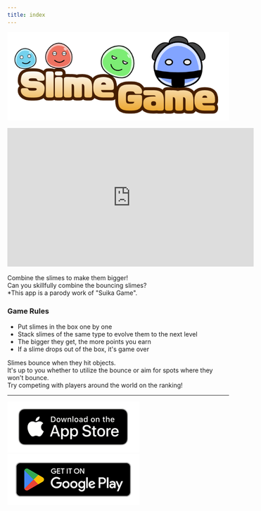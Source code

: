 ```yaml
---
title: index
---
```


![top banner](img_app_logo.en.png)

<iframe width="560" height="315" src="https://www.youtube.com/embed/hug2DPA3QZg?si=_claQ3AYPm42ewCG" title="YouTube video player" frameborder="0" allow="accelerometer; autoplay; clipboard-write; encrypted-media; gyroscope; picture-in-picture; web-share" allowfullscreen></iframe>

Combine the slimes to make them bigger!<br>
Can you skillfully combine the bouncing slimes?<br>
*This app is a parody work of "Suika Game".<br>

### Game Rules
- Put slimes in the box one by one
- Stack slimes of the same type to evolve them to the next level
- The bigger they get, the more points you earn
- If a slime drops out of the box, it's game over

Slimes bounce when they hit objects.<br>
It's up to you whether to utilize the bounce or aim for spots where they won't bounce.<br>
Try competing with players around the world on the ranking!<br>

-------

[![App store link](img_appstore_banner.en.png#imgleft)](https://itunes.apple.com/us/app/id6470967530?mt=8)[![Google Play link](img_google-play-badge.en.png#imgleft)](https://play.google.com/store/apps/details?id=jp.hyoromo.slimegame)
<div class="clear clear_box"></div>